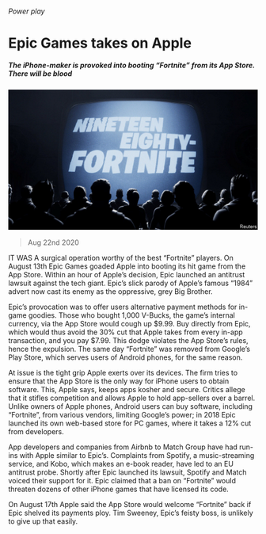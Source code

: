 ###### Power play

# Epic Games takes on Apple 

##### The iPhone-maker is provoked into booting “Fortnite” from its App Store. There will be blood 

![image](images/20200822_WBP505.jpg) 

> Aug 22nd 2020 

IT WAS A surgical operation worthy of the best “Fortnite” players. On August 13th Epic Games goaded Apple into booting its hit game from the App Store. Within an hour of Apple’s decision, Epic launched an antitrust lawsuit against the tech giant. Epic’s slick parody of Apple’s famous “1984” advert now cast its enemy as the oppressive, grey Big Brother. 

Epic’s provocation was to offer users alternative payment methods for in-game goodies. Those who bought 1,000 V-Bucks, the game’s internal currency, via the App Store would cough up $9.99. Buy directly from Epic, which would thus avoid the 30% cut that Apple takes from every in-app transaction, and you pay $7.99. This dodge violates the App Store’s rules, hence the expulsion. The same day “Fortnite” was removed from Google’s Play Store, which serves users of Android phones, for the same reason.


At issue is the tight grip Apple exerts over its devices. The firm tries to ensure that the App Store is the only way for iPhone users to obtain software. This, Apple says, keeps apps kosher and secure. Critics allege that it stifles competition and allows Apple to hold app-sellers over a barrel. Unlike owners of Apple phones, Android users can buy software, including “Fortnite”, from various vendors, limiting Google’s power; in 2018 Epic launched its own web-based store for PC games, where it takes a 12% cut from developers.

App developers and companies from Airbnb to Match Group have had run-ins with Apple similar to Epic’s. Complaints from Spotify, a music-streaming service, and Kobo, which makes an e-book reader, have led to an EU antitrust probe. Shortly after Epic launched its lawsuit, Spotify and Match voiced their support for it. Epic claimed that a ban on “Fortnite” would threaten dozens of other iPhone games that have licensed its code.

On August 17th Apple said the App Store would welcome “Fortnite” back if Epic shelved its payments ploy. Tim Sweeney, Epic’s feisty boss, is unlikely to give up that easily.

